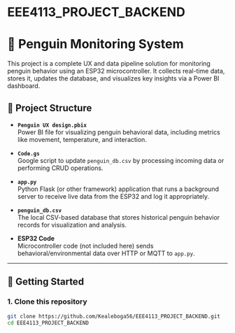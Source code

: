 # EEE4113_PROJECT_BACKEND

# 🐧 Penguin Monitoring System

This project is a complete UX and data pipeline solution for monitoring penguin behavior using an ESP32 microcontroller. It collects real-time data, stores it, updates the database, and visualizes key insights via a Power BI dashboard.

## 📁 Project Structure

- **`Penguin UX design.pbix`**  
  Power BI file for visualizing penguin behavioral data, including metrics like movement, temperature, and interaction.

- **`Code.gs`**  
  Google script to update `penguin_db.csv` by processing incoming data or performing CRUD operations.

- **`app.py`**  
  Python Flask (or other framework) application that runs a background server to receive live data from the ESP32 and log it appropriately.

- **`penguin_db.csv`**  
  The local CSV-based database that stores historical penguin behavior records for visualization and analysis.

- **ESP32 Code**  
  Microcontroller code (not included here) sends behavioral/environmental data over HTTP or MQTT to `app.py`.

---

## 🚀 Getting Started

### 1. Clone this repository
```bash
git clone https://github.com/Kealeboga56/EEE4113_PROJECT_BACKEND.git
cd EEE4113_PROJECT_BACKEND
